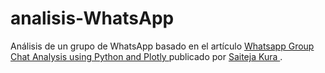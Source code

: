 # analisis-WhatsApp

Análisis de un grupo de WhatsApp basado en el artículo <a href="https://medium.com/towards-artificial-intelligence/whatsapp-group-chat-analysis-using-python-and-plotly-89bade2bc382"> Whatsapp Group Chat Analysis using Python and Plotly </a> publicado por <a href= "https://medium.com/@kurasaiteja"> Saiteja Kura </a>.
